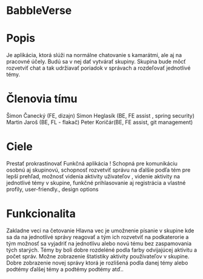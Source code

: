 # BabbleVerse
# Popis
Je aplikácia, ktorá slúži na normálne chatovanie s kamarátmi, ale aj na pracovné účely. Budú sa v nej dať vytvárať skupiny. Skupina bude môcť rozvetviť chat a tak udržiavať poriadok v správach a rozdeľovať jednotlivé témy.

# Členovia tímu
Šimon Čanecký (FE, dizajn) 
Simon Heglasík (BE, FE assist , spring security)
Martin Jaroš (BE, FL - flakač)
Peter Koričár(BE, FE assist, git management)

# Ciele
Prestať prokrastinovať Funkčná aplikácia ! Schopná pre komunikáciu osobnú aj skupinovú, schopnosť rozvetviť správu na ďalšie podľa tém pre lepší prehľad, možnosť videnia aktivity uživateľov , videnie aktivity na jednotlivé témy v skupine, funkčné prihlasovanie aj registrácia a vlastné profily, user-friendly., design options

# Funkcionalita
Zakladne veci na četovanie
Hlavna vec je umožnenie písanie v skupine kde sa da na jednotlívé správy reagovať a tým ich rozvetviť na podkaterorie a tým možnosť sa vyjadriť na jednotlívu alebo novú tému bez zaspamovania tých starých.
Témy by boli dobre rozdeléné podla farby odvijajúcej aktivitu a počet správ.
Možne zobrazenie štatistiky aktivity použivateľov v skupine.
Dobre zobrazenie novej správy ktorá je rozlišená podla danej témy alebo podtémy ďalšej témy a podtémy podtémy atď..
